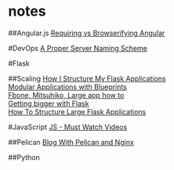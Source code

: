 notes
=====

##Angular.js
[Requiring vs Browserifying Angular](http://developer.telerik.com/featured/requiring-vs-browerifying-angular/)


#DevOps
[A Proper Server Naming Scheme](http://mnx.io/blog/a-proper-server-naming-scheme/)


#Flask

##Scaling
[How I Structure My Flask Applications](http://mattupstate.com/python/2013/06/26/how-i-structure-my-flask-applications.html) <br>
[Modular Applications with Blueprints](http://flask.pocoo.org/docs/blueprints/#blueprints) <br>
[Fbone, Mitsuhiko, Large app how to](https://github.com/mitsuhiko/flask/wiki/Large-app-how-to) <br>
[Getting bigger with Flask](http://maximebf.com/blog/2012/11/getting-bigger-with-flask/#.U8S0Oo1dVoj) <br>
[How To Structure Large Flask Applications](https://www.digitalocean.com/community/tutorials/how-to-structure-large-flask-applications) <br>


#JavaScript
[JS - Must Watch Videos](https://github.com/bolshchikov/js-must-watch)


##Pelican
[Blog With Pelican and Nginx](http://michael.lustfield.net/nginx/blog-with-pelican-and-nginx)


##Python
